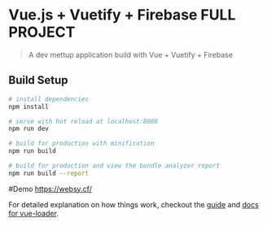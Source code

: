 # Vue.js + Vuetify + Firebase FULL PROJECT

> A dev mettup application build with Vue + Vuetify + Firebase

## Build Setup

``` bash
# install dependencies
npm install

# serve with hot reload at localhost:8080
npm run dev

# build for production with minification
npm run build

# build for production and view the bundle analyzer report
npm run build --report
```
#Demo
https://websy.cf/

For detailed explanation on how things work, checkout the [guide](http://vuejs-templates.github.io/webpack/) and [docs for vue-loader](http://vuejs.github.io/vue-loader).
